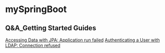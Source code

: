 # mySpringBoot

## Q&A_Getting Started Guides

[Accessing Data with JPA: Application run failed](https://github.com/sampleCJ/mySpringBoot/issues/1) 
[Authenticating a User with LDAP: Connection refused](https://github.com/sampleCJ/mySpringBoot/issues/2)
